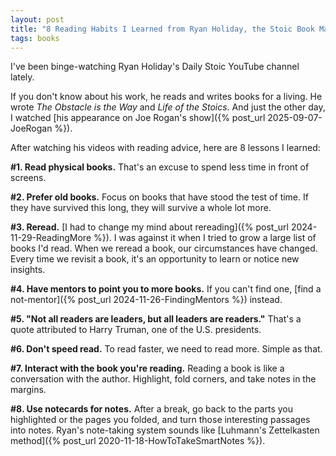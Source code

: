 ```yaml
---
layout: post
title: "8 Reading Habits I Learned from Ryan Holiday, the Stoic Book Master"
tags: books
---
```


I've been binge-watching Ryan Holiday's Daily Stoic YouTube channel lately.

If you don't know about his work, he reads and writes books for a living. He wrote _The Obstacle is the Way_ and _Life of the Stoics_. And just the other day, I watched [his appearance on Joe Rogan's show]({% post_url 2025-09-07-JoeRogan %}).

After watching his videos with reading advice, here are 8 lessons I learned:

**#1. Read physical books.** That's an excuse to spend less time in front of screens.

**#2. Prefer old books.** Focus on books that have stood the test of time. If they have survived this long, they will survive a whole lot more.

**#3. Reread.** [I had to change my mind about rereading]({% post_url 2024-11-29-ReadingMore %}). I was against it when I tried to grow a large list of books I'd read. When we reread a book, our circumstances have changed. Every time we revisit a book, it's an opportunity to learn or notice new insights.

**#4. Have mentors to point you to more books.** If you can't find one, [find a not-mentor]({% post_url 2024-11-26-FindingMentors %}) instead.

**#5. "Not all readers are leaders, but all leaders are readers."** That's a quote attributed to Harry Truman, one of the U.S. presidents.

**#6. Don't speed read.** To read faster, we need to read more. Simple as that.

**#7. Interact with the book you're reading.** Reading a book is like a conversation with the author. Highlight, fold corners, and take notes in the margins.

**#8. Use notecards for notes.** After a break, go back to the parts you highlighted or the pages you folded, and turn those interesting passages into notes. Ryan's note-taking system sounds like [Luhmann's Zettelkasten method]({% post_url 2020-11-18-HowToTakeSmartNotes %}).

